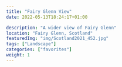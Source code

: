 ```yaml
---
title: "Fairy Glenn View"
date: 2022-05-13T18:24:17+01:00

description: "A wider view of Fairy Glenn"
location: "Fairy Glenn, Scotland"
featuredImg: "img/Scotland2021_452.jpg"
tags: ["Landscape"]
categories: ["favorites"]
weight: 1
---
```


